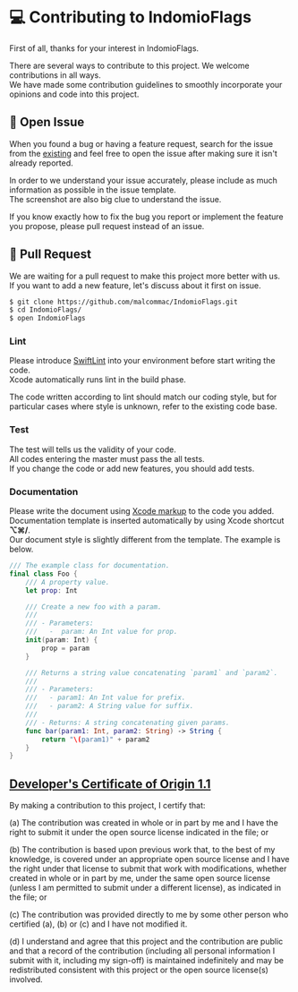# 💻 Contributing to IndomioFlags

First of all, thanks for your interest in IndomioFlags.  

There are several ways to contribute to this project. We welcome contributions in all ways.  
We have made some contribution guidelines to smoothly incorporate your opinions and code into this project.  

## 📝 Open Issue

When you found a bug or having a feature request, search for the issue from the [existing](https://github.com/malcommac/IndomioFlags/issues) and feel free to open the issue after making sure it isn't already reported.  

In order to we understand your issue accurately, please include as much information as possible in the issue template.  
The screenshot are also big clue to understand the issue.  

If you know exactly how to fix the bug you report or implement the feature you propose, please pull request instead of an issue.  

## 🚀 Pull Request

We are waiting for a pull request to make this project more better with us.  
If you want to add a new feature, let's discuss about it first on issue.  

```bash
$ git clone https://github.com/malcommac/IndomioFlags.git
$ cd IndomioFlags/
$ open IndomioFlags
```

### Lint

Please introduce [SwiftLint](https://github.com/realm/SwiftLint) into your environment before start writing the code.  
Xcode automatically runs lint in the build phase.  

The code written according to lint should match our coding style, but for particular cases where style is unknown, refer to the existing code base.  

### Test

The test will tells us the validity of your code.  
All codes entering the master must pass the all tests.  
If you change the code or add new features, you should add tests.  

### Documentation

Please write the document using [Xcode markup](https://developer.apple.com/library/archive/documentation/Xcode/Reference/xcode_markup_formatting_ref/) to the code you added.  
Documentation template is inserted automatically by using Xcode shortcut **⌥⌘/**.  
Our document style is slightly different from the template. The example is below.  
```swift
/// The example class for documentation.
final class Foo {
    /// A property value.
    let prop: Int

    /// Create a new foo with a param.
    ///
    /// - Parameters:
    ///   -  param: An Int value for prop.
    init(param: Int) {
        prop = param
    }

    /// Returns a string value concatenating `param1` and `param2`.
    ///
    /// - Parameters:
    ///   - param1: An Int value for prefix.
    ///   - param2: A String value for suffix.
    ///
    /// - Returns: A string concatenating given params.
    func bar(param1: Int, param2: String) -> String {
        return "\(param1)" + param2
    }
}
```

## [Developer's Certificate of Origin 1.1](https://elinux.org/Developer_Certificate_Of_Origin)
By making a contribution to this project, I certify that:

(a) The contribution was created in whole or in part by me and I
    have the right to submit it under the open source license
    indicated in the file; or

(b) The contribution is based upon previous work that, to the best
    of my knowledge, is covered under an appropriate open source
    license and I have the right under that license to submit that
    work with modifications, whether created in whole or in part
    by me, under the same open source license (unless I am
    permitted to submit under a different license), as indicated
    in the file; or

(c) The contribution was provided directly to me by some other
    person who certified (a), (b) or (c) and I have not modified
    it.

(d) I understand and agree that this project and the contribution
    are public and that a record of the contribution (including all
    personal information I submit with it, including my sign-off) is
    maintained indefinitely and may be redistributed consistent with
    this project or the open source license(s) involved.
